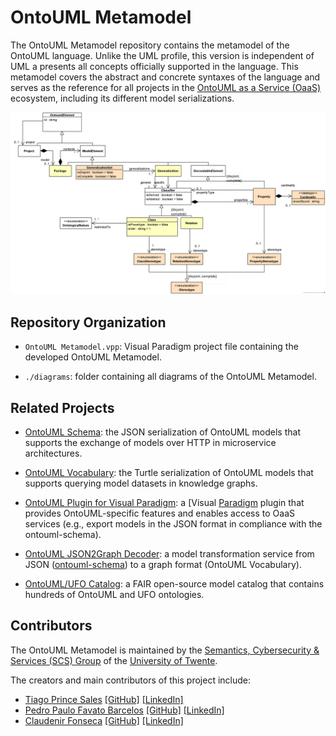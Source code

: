 # OntoUML Metamodel

The OntoUML Metamodel repository contains the metamodel of the OntoUML language. Unlike the UML profile, this version is independent of UML a presents all concepts officially supported in the language. This metamodel covers the abstract and concrete syntaxes of the language and serves as the reference for all projects in the [OntoUML as a Service (OaaS)](https://ceur-ws.org/Vol-2969/paper29-FOMI.pdf) ecosystem, including its different model serializations.

![](./diagrams/Metamodel%20Summary%20Diagram.png)


## Repository Organization

- `OntoUML Metamodel.vpp`: Visual Paradigm project file containing the developed OntoUML Metamodel.

- `./diagrams`: folder containing all diagrams of the OntoUML Metamodel.


## Related Projects

- [OntoUML Schema](https://github.com/OntoUML/ontouml-schema): the JSON serialization of OntoUML models that supports the exchange of models over HTTP in microservice architectures.

- [OntoUML Vocabulary](https://github.com/OntoUML/ontouml-vocabulary): the Turtle serialization of OntoUML models that supports querying model datasets in knowledge graphs.

- [OntoUML Plugin for Visual Paradigm](https://github.com/OntoUML/ontouml-vp-plugin): a [Visual [Paradigm](https://www.visual-paradigm.com/) plugin that provides OntoUML-specific features and enables access to OaaS services (e.g., export models in the JSON format in compliance with the ontouml-schema).

- [OntoUML JSON2Graph Decoder](https://w3id.org/ontouml/json2graph): a model transformation service from JSON ([ontouml-schema](https://github.com/OntoUML/ontouml-schema)) to a graph format (OntoUML Vocabulary).

- [OntoUML/UFO Catalog](https://github.com/OntoUML/ontouml-models): a FAIR open-source model catalog that contains hundreds of OntoUML and UFO ontologies.


## Contributors

The OntoUML Metamodel is maintained by the [Semantics, Cybersecurity & Services (SCS) Group](https://www.utwente.nl/en/eemcs/scs/) of the [University of Twente](https://www.utwente.nl).

The creators and main contributors of this project include:

- [Tiago Prince Sales](https://orcid.org/0000-0002-5385-5761) [[GitHub]](https://github.com/tgoprince) [[LinkedIn]](https://www.linkedin.com/in/tiago-sales/)
- [Pedro Paulo Favato Barcelos](https://orcid.org/0000-0003-2736-7817) [[GitHub]](https://github.com/pedropaulofb) [[LinkedIn]](https://www.linkedin.com/in/pedro-paulo-favato-barcelos/)
- [Claudenir Fonseca](https://orcid.org/0000-0003-2528-3118) [[GitHub]](https://github.com/claudenirmf) [[LinkedIn]](https://www.linkedin.com/in/claudenirmf/)
